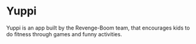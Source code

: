 # Yuppi
Yuppi is an app built by the Revenge-Boom team, that encourages kids to do fitness through games and funny activities.
